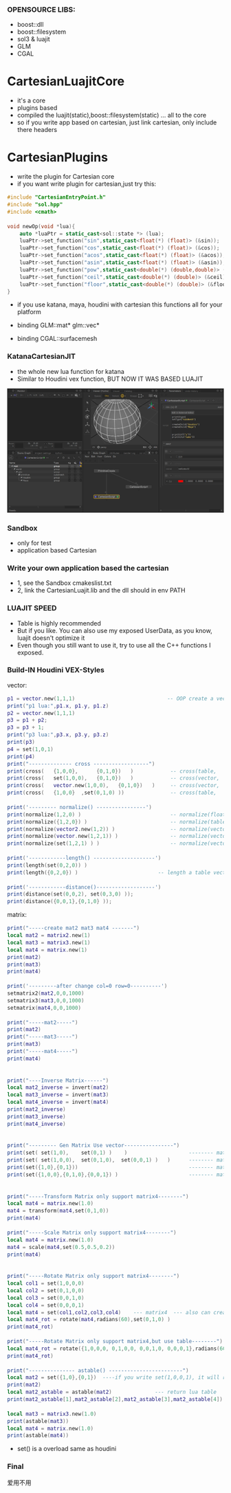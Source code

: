 ### OPENSOURCE LIBS:
* boost::dll
* boost::filesystem
* sol3 & luajit
* GLM
* CGAL


# CartesianLuajitCore
* it's a core
* plugins based
* compiled the luajit(static),boost::filesystem(static) ... all to the core
* so if you write app based on cartesian, just link cartesian, only include there headers

# CartesianPlugins
* write the plugin for Cartesian core
* if you want write plugin for cartesian,just try this:
```C++
#include "CartesianEntryPoint.h"
#include "sol.hpp"
#include <cmath>

void newOp(void *lua){
    auto *luaPtr = static_cast<sol::state *> (lua);
    luaPtr->set_function("sin",static_cast<float(*) (float)> (&sin));
    luaPtr->set_function("cos",static_cast<float(*) (float)> (&cos));
    luaPtr->set_function("acos",static_cast<float(*) (float)> (&acos));
    luaPtr->set_function("asin",static_cast<float(*) (float)> (&asin));
    luaPtr->set_function("pow",static_cast<double(*) (double,double)> (&pow));
    luaPtr->set_function("ceil",static_cast<double(*) (double)> (&ceil));
    luaPtr->set_function("floor",static_cast<double(*) (double)> (&floor));
}
```
* if you use katana, maya, houdini with cartesian this functions all for your platform

* binding GLM::mat* glm::vec*
* binding CGAL::surfacemesh


### KatanaCartesianJIT
* the whole new lua function for katana
* Similar to Houdini vex function, BUT NOW IT WAS BASED LUAJIT

![](imgs/katana_01.png)


### Sandbox
* only for test 
* application based Cartesian


### Write your own application based the cartesian
* 1, see the Sandbox cmakeslist.txt
* 2, link the CartesianLuajit.lib and the dll should in env PATH 


### LUAJIT SPEED
* Table is highly recommended
* But if you like. You can also use my exposed UserData, as you know, luajit doesn't optimize it
* Even though you still want to use it, try to use all the C++ functions I exposed.

### Build-IN Houdini VEX-Styles
vector:

```lua
p1 = vector.new(1,1,1)                              -- OOP create a vector3
print("p1 lua:",p1.x, p1.y, p1.z)
p2 = vector.new(1,1,1)
p3 = p1 + p2;
p3 = p3 + 1;
print("p3 lua:",p3.x, p3.y, p3.z)
print(p3)
p4 = set(1,0,1)
print(p4)
print("-------------- cross ------------------")
print(cross(   {1,0,0},      {0,1,0})   )            -- cross(table,    table)
print(cross(   set(1,0,0),   {0,1,0})   )            -- cross(vector,   table)
print(cross(   vector.new(1,0,0),   {0,1,0})   )     -- cross(vector,   table)
print(cross(   {1,0,0}  ,set(0,1,0) ))               -- cross(table,   vector)

print('--------- normalize() ----------------')
print(normalize(1,2,0) )                             -- normalize(float,float,float) return vector
print(normalize({1,2,0}) )                           -- normalize(table) return vector
print(normalize(vector2.new(1,2)) )                  -- normalize(vector2) return vector2
print(normalize(vector.new(1,2,1)) )                 -- normalize(vector)  return vector
print(normalize(set(1,2,1) ) )                       -- normalize(vector)  return vector

print('------------length() --------------------')
print(length(set(0,2,0)) )
print(length({0,2,0}) )                          -- length a table vector

print('------------distance()-------------------')
print(distance(set(0,0,2), set(0,3,0) ));
print(distance({0,0,1},{0,1,0} ));

```


matrix:
```lua
print("-----create mat2 mat3 mat4 -------")
local mat2 = matrix2.new(1)
local mat3 = matrix3.new(1)
local mat4 = matrix.new(1)
print(mat2)
print(mat3)
print(mat4)

print('---------after change col=0 row=0----------')
setmatrix2(mat2,0,0,1000)
setmatrix3(mat3,0,0,1000)
setmatrix(mat4,0,0,1000)

print("-----mat2-----")
print(mat2)
print("-----mat3-----")
print(mat3)
print("-----mat4-----")
print(mat4)


print("----Inverse Matrix------")
local mat2_inverse = invert(mat2)
local mat3_inverse = invert(mat3)
local mat4_inverse = invert(mat4)
print(mat2_inverse)
print(mat3_inverse)
print(mat4_inverse)


print("--------- Gen Matrix Use vector----------------")
print(set( set(1,0),    set(0,1) )    )                    -------- matrix2
print(set( set(1,0,0),  set(0,1,0),  set(0,0,1) )   )      -------- matrix3 set() is a overload function
print(set({1,0},{0,1}))                                    -------- matrix2 with lua table
print(set({1,0,0},{0,1,0},{0,0,1}) )                       -------- matrix3 with lua table


print("-----Transform Matrix only support matrix4--------")
local mat4 = matrix.new(1.0)
mat4 = transform(mat4,set(0,1,0))
print(mat4)

print("-----Scale Matrix only support matrix4--------")
local mat4 = matrix.new(1.0)
mat4 = scale(mat4,set(0.5,0.5,0.2))
print(mat4)


print("-----Rotate Matrix only support matrix4--------")
local col1 = set(1,0,0,0)
local col2 = set(0,1,0,0)
local col3 = set(0,0,1,0)
local col4 = set(0,0,0,1)
local mat4 = set(col1,col2,col3,col4)    --- matrix4  --- also can create mat4 with : matrix.new(1.0) or matrix:new(1.0)
local mat4_rot = rotate(mat4,radians(60),set(0,1,0) )
print(mat4_rot)

print("-----Rotate Matrix only support matrix4,but use table--------")
local mat4_rot = rotate({1,0,0,0, 0,1,0,0, 0,0,1,0, 0,0,0,1},radians(60), {0,1,0})
print(mat4_rot)

print("--------------- astable() ------------------------")
local mat2 = set({1,0},{0,1})  ----if you write set(1,0,0,1), it will return vector4 type
print(mat2)
local mat2_astable = astable(mat2)              --- return lua table
print(mat2_astable[1],mat2_astable[2],mat2_astable[3],mat2_astable[4])

local mat3 = matrix3.new(1.0)
print(astable(mat3))
local mat4 = matrix.new(1.0)
print(astable(mat4))

```
* set() is a overload same as houdini



### Final
爱用不用

